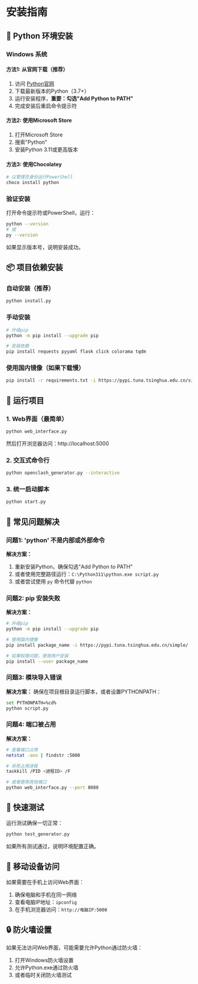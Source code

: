 # 安装指南

## 🐍 Python 环境安装

### Windows 系统

#### 方法1: 从官网下载（推荐）
1. 访问 [Python官网](https://www.python.org/downloads/)
2. 下载最新版本的Python（3.7+）
3. 运行安装程序，**重要：勾选"Add Python to PATH"**
4. 完成安装后重启命令提示符

#### 方法2: 使用Microsoft Store
1. 打开Microsoft Store
2. 搜索"Python"
3. 安装Python 3.11或更高版本

#### 方法3: 使用Chocolatey
```powershell
# 以管理员身份运行PowerShell
choco install python
```

### 验证安装
打开命令提示符或PowerShell，运行：
```bash
python --version
# 或
py --version
```

如果显示版本号，说明安装成功。

## 📦 项目依赖安装

### 自动安装（推荐）
```bash
python install.py
```

### 手动安装
```bash
# 升级pip
python -m pip install --upgrade pip

# 安装依赖
pip install requests pyyaml flask click colorama tqdm
```

### 使用国内镜像（如果下载慢）
```bash
pip install -r requirements.txt -i https://pypi.tuna.tsinghua.edu.cn/simple/
```

## 🚀 运行项目

### 1. Web界面（最简单）
```bash
python web_interface.py
```
然后打开浏览器访问：http://localhost:5000

### 2. 交互式命令行
```bash
python openclash_generator.py --interactive
```

### 3. 统一启动脚本
```bash
python start.py
```

## 🔧 常见问题解决

### 问题1: 'python' 不是内部或外部命令
**解决方案：**
1. 重新安装Python，确保勾选"Add Python to PATH"
2. 或者使用完整路径运行：`C:\Python311\python.exe script.py`
3. 或者尝试使用 `py` 命令代替 `python`

### 问题2: pip 安装失败
**解决方案：**
```bash
# 升级pip
python -m pip install --upgrade pip

# 使用国内镜像
pip install package_name -i https://pypi.tuna.tsinghua.edu.cn/simple/

# 如果权限问题，使用用户安装
pip install --user package_name
```

### 问题3: 模块导入错误
**解决方案：**
确保在项目根目录运行脚本，或者设置PYTHONPATH：
```bash
set PYTHONPATH=%cd%
python script.py
```

### 问题4: 端口被占用
**解决方案：**
```bash
# 查看端口占用
netstat -ano | findstr :5000

# 杀死占用进程
taskkill /PID <进程ID> /F

# 或者使用其他端口
python web_interface.py --port 8080
```

## 🎯 快速测试

运行测试确保一切正常：
```bash
python test_generator.py
```

如果所有测试通过，说明环境配置正确。

## 📱 移动设备访问

如果需要在手机上访问Web界面：
1. 确保电脑和手机在同一网络
2. 查看电脑IP地址：`ipconfig`
3. 在手机浏览器访问：`http://电脑IP:5000`

## 🔒 防火墙设置

如果无法访问Web界面，可能需要允许Python通过防火墙：
1. 打开Windows防火墙设置
2. 允许Python.exe通过防火墙
3. 或者临时关闭防火墙测试